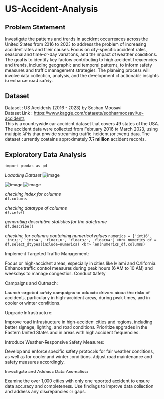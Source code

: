 # US-Accident-Analysis
## Problem Statement
Investigate the patterns and trends in accident occurrences across the United States from 2016 to 2023 to address the problem of increasing accident rates and their causes. Focus on city-specific accident rates, seasonal and time-of-day variations, and the impact of weather conditions. The goal is to identify key factors contributing to high accident frequencies and trends, including geographic and temporal patterns, to inform safety measures and traffic management strategies. The planning process will involve data collection, analysis, and the development of actionable insights to enhance road safety.

## Dataset
Dataset : US Accidents (2016 - 2023) by Sobhan Moosavi <br>
Dataset Link : https://www.kaggle.com/datasets/sobhanmoosavi/us-accidents <br>
This is a countrywide car accident dataset that covers 49 states of the USA. The accident data were collected from February 2016 to March 2023, using multiple APIs that provide streaming traffic incident (or event) data. The dataset currently contains approximately **7.7 million** accident records.

## Exploratory Data Analysis
`import pandas as pd`

*Loaading Dataset*
![image](https://github.com/user-attachments/assets/1fb3465c-dc6a-4695-a0ad-f8a360320de8)

![image](https://github.com/user-attachments/assets/170886cb-e451-4415-a2d5-422ec860a283)
![image](https://github.com/user-attachments/assets/b37ee6e2-64e5-4d89-a94e-025ddc59ff3c)

*checking index for columns* <br>
`df.columns` 

*checking datatype of columns* <br>
`df.info()`

*generating descriptive statistics for the dataframe* <br>
`df.describe()`

*checking for columns containing numerical values*
`numerics = ['int16', 'int32', 'int64', 'float16', 'float32', 'float64'] <br>
numerics_df = df.select_dtypes(include=numerics) <br>
len(numerics_df.columns)`

Implement Targeted Traffic Management:

Focus on high-accident areas, especially in cities like Miami and California. Enhance traffic control measures during peak hours (6 AM to 10 AM) and weekdays to manage congestion.
Conduct Safety

Campaigns and Outreach:

Launch targeted safety campaigns to educate drivers about the risks of accidents, particularly in high-accident areas, during peak times, and in cooler or winter conditions.

Upgrade Infrastructure:

Improve road infrastructure in high-accident cities and regions, including better signage, lighting, and road conditions. Prioritize upgrades in the Eastern United States and in areas with high accident frequencies.

Introduce Weather-Responsive Safety Measures:

Develop and enforce specific safety protocols for fair weather conditions, as well as for cooler and winter conditions. Adjust road maintenance and safety measures accordingly.

Investigate and Address Data Anomalies:

Examine the over 1,000 cities with only one reported accident to ensure data accuracy and completeness. Use findings to improve data collection and address any discrepancies or gaps.
